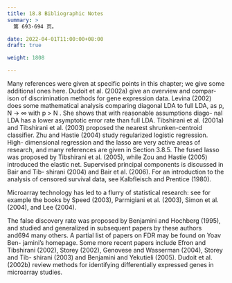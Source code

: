 ```yaml
---
title: 18.8 Bibliographic Notes
summary: >
  第 693-694 页。

date: 2022-04-01T11:00:00+08:00
draft: true 

weight: 1808

---
```


Many references were given at specific points in this chapter; we give some
additional ones here. Dudoit et al. (2002a) give an overview and compar-
ison of discrimination methods for gene expression data. Levina (2002)
does some mathematical analysis comparing diagonal LDA to full LDA, as
p, N → ∞ with p > N . She shows that with reasonable assumptions diago-
nal LDA has a lower asymptotic error rate than full LDA. Tibshirani et al.
(2001a) and Tibshirani et al. (2003) proposed the nearest shrunken-centroid
classifier. Zhu and Hastie (2004) study regularized logistic regression. High-
dimensional regression and the lasso are very active areas of research, and
many references are given in Section 3.8.5. The fused lasso was proposed
by Tibshirani et al. (2005), while Zou and Hastie (2005) introduced the
elastic net. Supervised principal components is discussed in Bair and Tib-
shirani (2004) and Bair et al. (2006). For an introduction to the analysis
of censored survival data, see Kalbfleisch and Prentice (1980).

Microarray technology has led to a flurry of statistical research: see for
example the books by Speed (2003), Parmigiani et al. (2003), Simon et al.
(2004), and Lee (2004).

The false discovery rate was proposed by Benjamini and Hochberg (1995),
and studied and generalized in subsequent papers by these authors and694
many others. A partial list of papers on FDR may be found on Yoav Ben-
jamini’s homepage. Some more recent papers include Efron and Tibshirani
(2002), Storey (2002), Genovese and Wasserman (2004), Storey and Tib-
shirani (2003) and Benjamini and Yekutieli (2005). Dudoit et al. (2002b)
review methods for identifying differentially expressed genes in microarray
studies.
